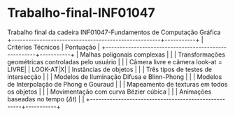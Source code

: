 # Trabalho-final-INF01047
Trabalho final da cadeira INF01047-Fundamentos de Computação Gráfica
+-----------------------------------------------------+-----------+
| Critérios Técnicos | Pontuação |
+-----------------------------------------------------+-----------+
| Malhas poligonais complexas | |
| Transformações geométricas controladas pelo usuário | |
| Câmera livre e câmera look-at = LIVRE| | LOOK-AT|X|
| Instâncias de objetos | |
| Três tipos de testes de intersecção | |
| Modelos de Iluminação Difusa e Blinn-Phong | |
| Modelos de Interpolação de Phong e Gouraud | |
| Mapeamento de texturas em todos os objetos | |
| Movimentação com curva Bézier cúbica | |
| Animações baseadas no tempo ($\Delta t$) | |
+-----------------------------------------------------+-----------+
